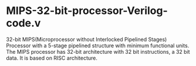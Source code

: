 # MIPS-32-bit-processor-Verilog-code.v
32-bit MIPS(Microprocessor without Interlocked Pipelined Stages) Processor with a 5-stage pipelined structure with minimum functional units. The MIPS processor has 32-bit architecture with 32 bit instructions, a 32 bit data. It is based on RISC architecture.
